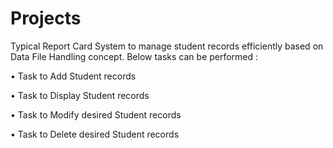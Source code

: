 # Projects
Typical Report Card System to manage student records efficiently based on Data File Handling concept. Below tasks can be performed :

• Task to Add Student records

• Task to Display Student records

• Task to Modify desired Student records

• Task to Delete desired Student records
